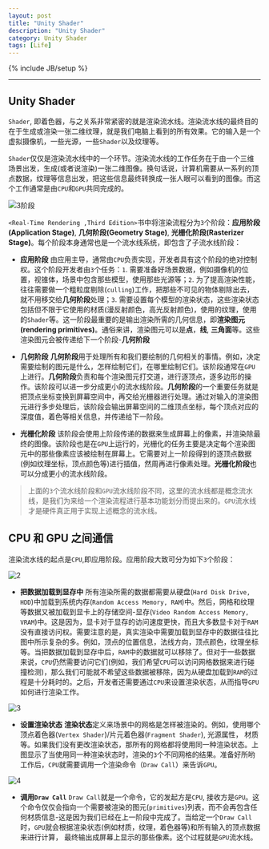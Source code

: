 ```yaml
---
layout: post
title: "Unity Shader"
description: "Unity Shader"
category: Unity Shader
tags: [Life]
---
```


{% include JB/setup %}


--------------------------

## Unity Shader

`Shader`, 即着色器，与之关系非常紧密的就是渲染流水线。渲染流水线的最终目的在于生成或渲染一张二维纹理，就是我们电脑上看到的所有效果。它的输入是一个虚拟摄像机，一些光源，一些`Shader`以及纹理等。

`Shader`仅仅是渲染流水线中的一个环节。渲染流水线的工作任务在于由一个三维场景出发，生成(或者说渲染)一张二维图像。换句话说，计算机需要从一系列的顶点数据，纹理等信息出发，把这些信息最终转换成一张人眼可以看到的图像。而这个工作通常是由`CPU`和`GPU`共同完成的。

![3阶段](http://7xpgi9.com1.z0.glb.clouddn.com/UnityShader_1.JPG "3阶段")

`<Real-Time Rendering ,Third Edition>`书中将渲染流程分为`3`个阶段：**应用阶段(Application Stage)**, **几何阶段(Geometry Stage)**, **光栅化阶段(Rasterizer Stage)**。每个阶段本身通常也是一个流水线系统，即包含了子流水线阶段：

* **应用阶段**
由应用主导，通常由`CPU`负责实现，开发者具有这个阶段的绝对控制权。这个阶段开发者由`3`个任务：`1`. 需要准备好场景数据，例如摄像机的位置，视锥体，场景中包含那些模型，使用那些光源等；`2`. 为了提高渲染性能，往往需要做一个粗粒度剔除(`culling`)工作，把那些不可见的物体剔除出去，就不用移交给**几何阶段**处理；`3`. 需要设置每个模型的渲染状态，这些渲染状态包括但不限于它使用的材质(漫反射颜色，高光反射颜色)，使用的纹理，使用的`Shader`等。这一阶段最重要的是输出渲染所需的几何信息，即**渲染图元(rendering primitives)**。通俗来讲，渲染图元可以是**点**，**线**, **三角面**等。这些渲染图元会被传递给下一个阶段-**几何阶段**

* **几何阶段**
**几何阶段**用于处理所有和我们要绘制的几何相关的事情。例如，决定需要绘制的图元是什么，怎样绘制它们，在哪里绘制它们。该阶段通常在`GPU`上进行。**几何阶段**负责和每个渲染图元打交道，进行逐顶点，逐多边形的操作。该阶段可以进一步分成更小的流水线阶段。**几何阶段**的一个重要任务就是把顶点坐标变换到屏幕空间中，再交给光栅器进行处理。通过对输入的渲染图元进行多步处理后，该阶段会输出屏幕空间的二维顶点坐标，每个顶点对应的深度值，着色等相关信息，并传递给下一阶段。

* **光栅化阶段**
该阶段会使用上阶段传递的数据来生成屏幕上的像素，并渲染除最终的图像。该阶段也是在`GPU`上运行的，光栅化的任务主要是决定每个渲染图元中的那些像素应该被绘制在屏幕上。它需要对上一阶段得到的逐顶点数据(例如纹理坐标，顶点颜色等)进行插值，然周再进行像素处理。**光栅化阶段**也可以分成更小的流水线阶段。

> 上面的`3`个流水线阶段和`GPU`流水线阶段不同，这里的流水线都是概念流水线，是我们为来给一个渲染流程进行基本功能划分而提出来的。`GPU`流水线才是硬件真正用于实现上述概念的流水线。

## CPU 和 GPU 之间通信
渲染流水线的起点是`CPU`,即应用阶段。应用阶段大致可分为如下`3`个阶段：

![2](http://7xpgi9.com1.z0.glb.clouddn.com/UnityShader_2.JPG "2")

* **把数据加载到显存中**
所有渲染所需的数据都需要从硬盘(`Hard Disk Drive, HDD`)中加载到系统内存(`Random Access Memory, RAM`)中。然后，网格和纹理等数据又被加载到显卡上的存储空间-显存(`Video Random Access Memory, VRAM`)中。这是因为，显卡对于显存的访问速度更快，而且大多数显卡对于`RAM`没有直接访问权。需要注意的是，真实渲染中需要加载到显存中的数据往往比图中所示复杂的多。例如，顶点的位置信息，法线方向，顶点颜色，纹理坐标等。当把数据加载到显存中后，`RAM`中的数据就可以移除了。但对于一些数据来说，`CPU`仍然需要访问它们(例如，我们希望`CPU`可以访问网格数据来进行碰撞检测)，那么我们可能就不希望这些数据被移除，因为从硬盘加载到`RAM`的过程是十分耗时的。之后，开发者还需要通过`CPU`来设置渲染状态，从而指导`GPU`如何进行渲染工作。

![3](http://7xpgi9.com1.z0.glb.clouddn.com/UnityShader_3.JPG "3")

* **设置渲染状态**
**渲染状态**定义来场景中的网格是怎样被渲染的。例如，使用哪个顶点着色器(`Vertex Shader`)/片元着色器(`Fragment Shader`), 光源属性， 材质等。如果我们没有更改渲染状态，那所有的网格都将使用同一种渲染状态。上图显示了当使用同一种渲染状态时，渲染的`3`个不同网格的结果。准备好所哟工作后，`CPU`就需要调用一个渲染命令（`Draw Call`）来告诉`GPU`。

![4](http://7xpgi9.com1.z0.glb.clouddn.com/UnityShader_4.JPG "4")

* **调用`Draw Call`**
`Draw Call`就是一个命令，它的发起方是`CPU`, 接收方是`GPU`。这个命令仅仅会指向一个需要被渲染的图元(`primitives`)列表，而不会再包含任何材质信息-这是因为我们已经在上一阶段中完成了。当给定一个`Draw Call`时，`GPU`就会根据渲染状态(例如材质，纹理，着色器等)和所有输入的顶点数据来进行计算， 最终输出成屏幕上显示的那些像素。这个过程就是`GPU`流水线。
